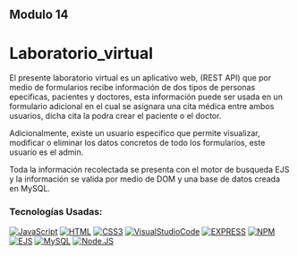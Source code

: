 ## Modulo 14
# Laboratorio_virtual

El presente laboratorio virtual es un aplicativo web,
(REST API) que por medio de formularios recibe 
información de dos tipos de personas epecificas, 
pacientes y doctores, esta información puede ser
usada en un formulario adicional en el cual se 
asignara una cita médica entre ambos usuarios,
dicha cita la podra crear el paciente o el doctor.

Adicionalmente, existe un usuario especifico que permite 
visualizar, modificar o eliminar los datos concretos de
todo los formularios, este usuario es el admin.

Toda la información recolectada se presenta con el motor
de busqueda EJS y la información se valida por medio de 
DOM y una base de datos creada en MySQL.

### Tecnologías Usadas:
[![JavaScript](https://img.shields.io/badge/JavaScript-F7DF1E?style=for-the-badge&logo=javascript&logoColor=white&labelColor=101010)]()
[![HTML](https://img.shields.io/badge/html5-orange?style=for-the-badge&logo=html5&logoColor=white&labelColor=101010)]()
[![CSS3](https://img.shields.io/badge/css3-1575F9?style=for-the-badge&logo=css3&logoColor=white&labelColor=101010)]()
[![VisualStudioCode](https://img.shields.io/badge/visualstudiocode-454545?style=for-the-badge&logo=visualstudiocode&logoColor=white&labelColor=101010)]()
[![EXPRESS](https://img.shields.io/badge/express-8A2BE2?style=for-the-badge&logo=express&logoColor=white&labelColor=101010)]()
[![NPM](https://img.shields.io/badge/npm-138D75?style=for-the-badge&logo=npm&logoColor=white&labelColor=101010)]()
[![EJS](https://img.shields.io/badge/ejs-CB4335?style=for-the-badge&logo=E&logoColor=white&labelColor=101010)]()
[![MySQL](https://img.shields.io/badge/MySQL-2C3E50?style=for-the-badge&logo=mysql&logoColor=white&labelColor=101010)]()
[![Node.JS](https://img.shields.io/badge/Node.JS-339933?style=for-the-badge&logo=node.js&logoColor=white&labelColor=101010)]()
